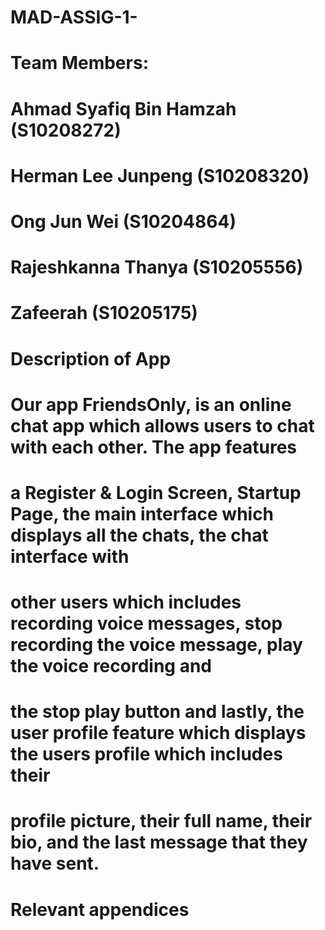 # MAD-ASSIG-1-


# Team Members:
# Ahmad Syafiq Bin Hamzah (S10208272)
# Herman Lee Junpeng (S10208320)
# Ong Jun Wei (S10204864)
# Rajeshkanna Thanya (S10205556)
# Zafeerah (S10205175)



# Description of App
# Our app FriendsOnly, is an online chat app which allows users to chat with each other. The app features
# a Register & Login Screen, Startup Page, the main interface which displays all the chats, the chat interface with
# other users which includes recording voice messages, stop recording the voice message, play the voice recording and
# the stop play button and lastly, the user profile feature which displays the users profile which includes their
# profile picture, their full name, their bio, and the last message that they have sent.





# Relevant appendices
